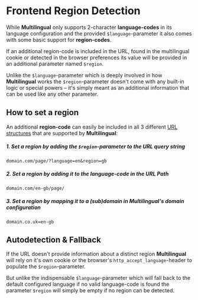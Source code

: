 # Frontend Region Detection #

While **Multilingual** only supports 2-character **language-codes** in its language configuration and the provided `$language`-parameter it also comes with some basic support for **region-codes**.

If an additional region-code is included in the URL, found in the multilingual cookie or detected in the browser preferences its value will be provided in an additional parameter named `$region`.

Unlike the `$language`-parameter which is deeply involved in how **Multilingual** works the `$region`-parameter doesn't come with any built-in logic or special powers – it's simply meant as an additional information that can be used like any other parameter.


## How to set a region

An additional **region-code** can easily be included in all 3 different [URL structures][1] that are supported by **Multilingual**:


##### 1. Set a region by adding the `$region`-parameter to the URL query string

    domain.com/page/?language=en&region=gb
    
##### 2. Set a region by adding it to the language-code in the URL Path

    domain.com/en-gb/page/

##### 3. Set a region by mapping it to a (sub)domain in Multilingual's domain configuration

    domain.co.uk=en-gb


## Autodetection & Fallback

If the URL doesn't provide information about a distinct region **Multilingual** will rely on it's own cookie or the browser's `http_accept_language`-header to populate the `$region`-parameter.

But unlike the indispensable `$language`-parameter  which will fall back to the default configured language if no valid language-code is found the parameter `$region` will simply be empty if no region can be detected.


[1]: multilingual-url-structures-and-routing.md